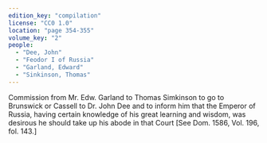 ```yaml
---
edition_key: "compilation"
license: "CC0 1.0"
location: "page 354-355"
volume_key: "2"
people:
  - "Dee, John"
  - "Feodor I of Russia"
  - "Garland, Edward"
  - "Sinkinson, Thomas"
---
```

Commission from Mr. Edw. Garland to Thomas Simkinson to go
to Brunswick or Cassell to Dr. John Dee and to inform him that
the Emperor of Russia, having certain knowledge of his great
learning and wisdom, was desirous he should take up his abode in
that Court [See Dom. 1586, Vol. 196, fol. 143.]

